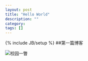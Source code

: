 ```yaml
---
layout: post
title: "Hello World"
description: ""
category: 
tags: []
---
```

{% include JB/setup %}
##第一篇博客


![校园一瞥](http://jeremybai.github.io/images/校园一瞥.jpg "校园一瞥")

